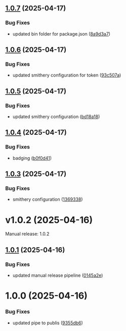 ## [1.0.7](https://github.com/stevengonsalvez/todoist-mcp/compare/v1.0.6...v1.0.7) (2025-04-17)


### Bug Fixes

* updated bin folder for package.json ([8a9d3a7](https://github.com/stevengonsalvez/todoist-mcp/commit/8a9d3a7ca1182b9f38c8f2029b4bf6705c5af166))

## [1.0.6](https://github.com/stevengonsalvez/todoist-mcp/compare/v1.0.5...v1.0.6) (2025-04-17)


### Bug Fixes

* updated smithery configuration for token ([93c507a](https://github.com/stevengonsalvez/todoist-mcp/commit/93c507a88af64a4a162b9f4b179676f6426e290b))

## [1.0.5](https://github.com/stevengonsalvez/todoist-mcp/compare/v1.0.4...v1.0.5) (2025-04-17)


### Bug Fixes

* updated smithery configuration ([bd18a18](https://github.com/stevengonsalvez/todoist-mcp/commit/bd18a18c624c155ea593dbd3aa945fec22247241))

## [1.0.4](https://github.com/stevengonsalvez/todoist-mcp/compare/v1.0.3...v1.0.4) (2025-04-17)


### Bug Fixes

* badging ([b0f0d41](https://github.com/stevengonsalvez/todoist-mcp/commit/b0f0d41a0ee28cc5ad98ee969815e50f45702523))

## [1.0.3](https://github.com/stevengonsalvez/todoist-mcp/compare/v1.0.2...v1.0.3) (2025-04-17)


### Bug Fixes

* smithery configuration ([1369338](https://github.com/stevengonsalvez/todoist-mcp/commit/1369338054d4e871456a4247e78a5fbdb8b42e24))

# v1.0.2 (2025-04-16)

Manual release: 1.0.2

## [1.0.1](https://github.com/stevengonsalvez/todoist-mcp/compare/v1.0.0...v1.0.1) (2025-04-16)


### Bug Fixes

* updated manual release pipeline ([0145a2e](https://github.com/stevengonsalvez/todoist-mcp/commit/0145a2e4a0d2fb7b5e87f28402d12505f40fe3ef))

# 1.0.0 (2025-04-16)


### Bug Fixes

* updated pipe to publis ([9355db6](https://github.com/stevengonsalvez/todoist-mcp/commit/9355db6a46df6c01bc623aec1beaea93b9b46360))
